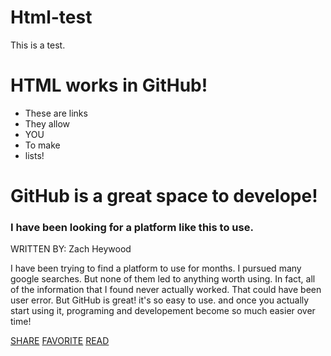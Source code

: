 # Html-test
This is a test.
<!DOCTYPE html>
<html>
<head>
  <h1>HTML works in GitHub!</h1>
  <link href="https://fonts.googleapis.com/css?family=Amatic+SC|Raleway:100,200,600,700" rel="stylesheet">
  <link rel="stylesheet" type="text/css" href="style.css">
</head>
<body>

  <nav class="navigation">
    <ul>
      <li>These are links</li>
      <li>They allow</li>
      <li class="logo">YOU</li>
      <li>To make</li>
      <li>lists!</li>
    </ul>
  </nav>
  <div id="banner">
    <div class="content">
      <h1>GitHub is a great space to develope!</h1>
    </div>
  </div>
  <div id="main" class="content">
    <h3>I have been looking for a platform like this to use.</h3>
    <span class="byline">WRITTEN BY: Zach Heywood</span>
    <p>I have been trying to find a platform to use for months. I pursued many google searches. But none of them led to anything worth using. In fact, all of the information that I found never actually worked. That could have been user error. But GitHub is great! it's so easy to use. and once you actually start using it, programing and developement become so much easier over time!</p>
    </div>
  <div class="share">
    <a href="#">SHARE</a>
    <a href="#">FAVORITE</a>
    <a href="#">READ</a>
  </div>
</body>
</html>
